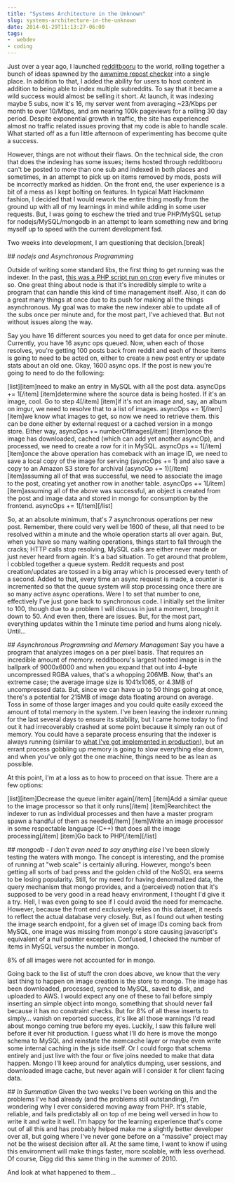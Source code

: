 ```yaml
---
title: "Systems Architecture in the Unknown"
slug: systems-architecture-in-the-unknown
date: 2014-01-29T11:13:27-06:00
tags:
-  webdev
- coding
---
```

Just over a year ago, I launched [redditbooru](http://redditbooru.com) to the world, rolling together a bunch of ideas spawned by the [awwnime repost checker](http://dxprog.com/entry/a-cute-world-of-programming-possibilities/) into a single place. In addition to that, I added the ability for users to host content in addition to being able to index multiple subreddits. To say that it became a wild success would almost be selling it short. At launch, it was indexing maybe 5 subs, now it's 16, my server went from averaging ~23/Kbps per month to over 10/Mbps, and am nearing 100k pageviews for a rolling 30 day period. Despite exponential growth in traffic, the site has experienced almost no traffic related issues proving that my code is able to handle scale. What started off as a fun little afternoon of experimenting has become quite a success.

However, things are not without their flaws. On the technical side, the cron that does the indexing has some issues; items hosted through redditbooru can't be posted to more than one sub and indexed in both places and sometimes, in an attempt to pick up on items removed by mods, posts will be incorrectly marked as hidden. On the front end, the user experience is a bit of a mess as I kept bolting on features. In typical Matt Hackmann fashion, I decided that I would rework the entire thing mostly from the ground up with all of my learnings in mind while adding in some user requests. But, I was going to eschew the tried and true PHP/MySQL setup for nodejs/MySQL/mongodb in an attempt to learn something new and bring myself up to speed with the current development fad.

Two weeks into development, I am questioning that decision.[break]

_## nodejs and Asynchronous Programming_

Outside of writing some standard libs, the first thing to get running was the indexer. In the past, [this was a PHP script run on cron](https://github.com/dxprog/reddit-booru/blob/master/cron_reddit-booru.php) every five minutes or so. One great thing about node is that it's incredibly simple to write a program that can handle this kind of time management itself. Also, it can do a great many things at once due to its push for making all the things asynchronous. My goal was to make the new indexer able to update all of the subs once per minute and, for the most part, I've achieved that. But not without issues along the way.

Say you have 16 different sources you need to get data for once per minute. Currently, you have 16 async ops queued. Now, when each of those resolves, you're getting 100 posts back from reddit and each of those items is going to need to be acted on, either to create a new post entry or update stats about an old one. Okay, 1600 async ops. If the post is new you're going to need to do the following:

[list][item]need to make an entry in MySQL with all the post data. asyncOps += 1[/item]
[item]determine where the source data is being hosted. If it's an image, cool. Go to step 4[/item]
[item]if it's not an image and, say, an album on imgur, we need to resolve that to a list of images. asyncOps += 1[/item]
[item]we know what images to get, so now we need to retrieve them. this can be done either by external request or a cached version in a mongo store. Either way, asyncOps += numberOfImages[/item]
[item]once the image has downloaded, cached (which can add yet another asyncOp), and processed, we need to create a row for it in MySQL. asyncOps += 1[/item]
[item]once the above operation has comeback with an image ID, we need to save a local copy of the image for serving (asyncOps += 1) and also save a copy to an Amazon S3 store for archival (asyncOp += 1)[/item]
[item]assuming all of that was successful, we need to associate the image to the post, creating yet another row in another table. asyncOps += 1[/item]
[item]assuming all of the above was successful, an object is created from the post and image data and stored in mongo for consumption by the frontend. asyncOps += 1[/item][/list]

So, at an absolute minimum, that's 7 asynchronous operations per new post. Remember, there could very well be 1600 of these, all that need to be resolved within a minute and the whole operation starts all over again. But, when you have so many waiting operations, things start to fall through the cracks; HTTP calls stop resolving, MySQL calls are either never made or just never heard from again. It's a bad situation. To get around that problem, I cobbled together a queue system. Reddit requests and post creation/updates are tossed in a big array which is processed every tenth of a second. Added to that, every time an async request is made, a counter is incremented so that the queue system will stop processing once there are so many active async operations. Were I to set that number to one, effectively I've just gone back to synchronous code. I initially set the limiter to 100, though due to a problem I will discuss in just a moment, brought it down to 50. And even then, there are issues. But, for the most part, everything updates within the 1 minute time period and hums along nicely. Until...

_## Asynchronous Programming and Memory Management_
Say you have a program that analyzes images on a per pixel basis. That requires an incredible amount of memory. redditbooru's largest hosted image is in the ballpark of 9000x6000 and when you expand that out into 4-byte uncompressed RGBA values, that's a whopping 206MB. Now, that's an extreme case; the average image size is 1041x1065, or 4.3MB of uncompressed data. But, since we can have up to 50 things going at once, there's a potential for 215MB of image data floating around on average. Toss in some of those larger images and you could quite easily exceed the amount of total memory in the system. I've been leaving the indexer running for the last several days to ensure its stability, but I came home today to find out it had irrecoverably crashed at some point because it simply ran out of memory. You could have a separate process ensuring that the indexer is always running (similar to [what I've got implemented in production](http://dxprog.com/entry/the-plate-and-the-amount-of-stuff-on-it/)), but an errant process gobbling up memory is going to slow everything else down, and when you've only got the one machine, things need to be as lean as possible.

At this point, I'm at a loss as to how to proceed on that issue. There are a few options:

[list][item]Decrease the queue limiter again[/item]
[item]Add a similar queue to the image processor so that it only runs[/item]
[item]Rearchitect the indexer to run as individual processes and then have a master program spawn a handful of them as needed[/item]
[item]Write an image processor in some respectable language (C++) that does all the image processing[/item]
[item]Go back to PHP[/item][/list]

_## mongodb - I don't even need to say anything else_
I've been slowly testing the waters with mongo. The concept is interesting, and the promise of running at "web scale" is certainly alluring. However, mongo's been getting all sorts of bad press and the golden child of the NoSQL era seems to be losing popularity. Still, for my need for having denormalized data, the query mechanism that mongo provides, and a (perceived) notion that it's supposed to be very good in a read heavy environment, I thought I'd give it a try. Hell, I was even going to see if I could avoid the need for memcache. However, because the front end exclusively relies on this dataset, it needs to reflect the actual database very closely. But, as I found out when testing the image search endpoint, for a given set of image IDs coming back from MySQL, one image was missing from mongo's store causing javascript's equivalent of a null pointer exception. Confused, I checked the number of items in MySQL versus the number in mongo.

8% of all images were not accounted for in mongo.

Going back to the list of stuff the cron does above, we know that the very last thing to happen on image creation is the store to mongo. The image has been downloaded, processed, synced to MySQL, saved to disk, and uploaded to AWS. I would expect any one of these to fail before simply inserting an simple object into mongo, something that should never fail because it has no constraint checks. But for 8% of all these inserts to simply... vanish on reported success, it's like all those warnings I'd read about mongo coming true before my eyes. Luckily, I saw this failure well before it ever hit production. I guess what I'll do here is move the mongo schema to MySQL and reinstate the memcache layer or maybe even write some internal caching in the js side itself. Or I could forgo that schema entirely and just live with the four or five joins needed to make that data happen. Mongo I'll keep around for analytics dumping, user sessions, and downloaded image cache, but never again will I consider it for client facing data.

_## In Summation_
Given the two weeks I've been working on this and the problems I've had already (and the problems still outstanding), I'm wondering why I ever considered moving away from PHP. It's stable, reliable, and fails predictably all on top of me being well versed in how to write it and write it well. I'm happy for the learning experience that's come out of all this and has probably helped make me a slightly better developer over all, but going where I've never gone before on a "massive" project may not be the wisest decision after all. At the same time, I want to know if using this environment will make things faster, more scalable, with less overhead. Of course, Digg did this same thing in the summer of 2010.

And look at what happened to them...
